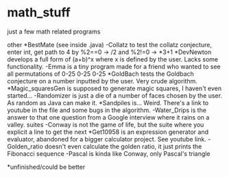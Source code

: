 # math_stuff
just a few math related programs

other
  *BestMate (see inside .java)
  -Collatz to test the collatz conjecture, enter int, get path to 4 by %2==0 -> /2 and %2!=0 -> *3+1
  *DevNewton develops a full form of (a+b)^x where x is defined by the user. Lacks some functionality.
  -Emma is a tiny program made for a friend who wanted to see all permutations of 0-25 0-25 0-25
  *GoldBach tests the Goldbach conjecture on a number inputted by the user. Very crude algorithm.
  *Magic_squaresGen is supposed to generate magic squares, I haven't even started...
  -Randomizer is just a die of a number of faces chosen by the user. As random as Java can make it.
  *Sandpiles is... Weird. There's a link to youtube in the file and some bugs in the algorithm.
  -Water_Drips is the answer to that one question from a Google interview where it rains on a valley.
suites
  -Conway is not the game of life, but the suite where you explicit a line to get the next
  *Get10958 is an expression generator and evaluator, abandoned for a bigger calculator project. See youtube link.
  -Golden_ratio doesn't even calculate the golden ratio, it just prints the Fibonacci sequence
  -Pascal is kinda like Conway, only Pascal's triangle

*unfinished/could be better
